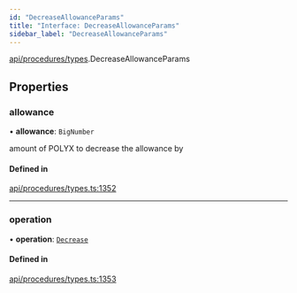 ```yaml
---
id: "DecreaseAllowanceParams"
title: "Interface: DecreaseAllowanceParams"
sidebar_label: "DecreaseAllowanceParams"
---
```


[api/procedures/types](../../../../../modules/API/Procedures/Types/Types.md).DecreaseAllowanceParams

## Properties

### allowance

• **allowance**: `BigNumber`

amount of POLYX to decrease the allowance by

#### Defined in

[api/procedures/types.ts:1352](https://github.com/PolymeshAssociation/polymesh-sdk/blob/fedc4714f/src/api/procedures/types.ts#L1352)

___

### operation

• **operation**: [`Decrease`](../../../../../enums/API/Procedures/Types/AllowanceOperation/AllowanceOperation.md#decrease)

#### Defined in

[api/procedures/types.ts:1353](https://github.com/PolymeshAssociation/polymesh-sdk/blob/fedc4714f/src/api/procedures/types.ts#L1353)

